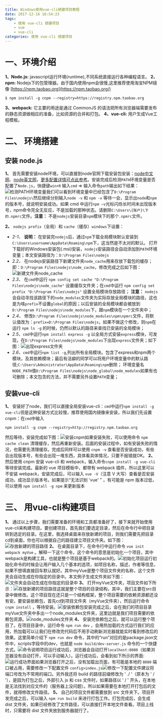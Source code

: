 ```yaml
---
title: Windows使用vue-cli搭建项目教程
date: 2017-12-16 16:54:23
tags: 
    - 使用 vue-cli 搭建项目
    - vue
    - vue-cli
categories: 使用 vue-cli 搭建项目
---
```


# 一、环境介绍
**1、Node.js:** javascript运行环境(runtime),不同系统直接运行各种编程语言。
**2、npm:** Nodejs下的包管理器。由于国内使用npm会很慢,这里推荐使用淘宝NPM镜像 [https://npm.taobao.org](https://npm.taobao.org/)
```
$ npm install -g cnpm --registry=https://registry.npm.taobao.org
```
**3、webpack:** 它主要的用途是通过 CommonJS 的语法把所有浏览器端需要发布的静态资源做相应的准备，比如资源的合并和打包。
**4、vue-cli:** 用户生成Vue工程模板。

# 二、 环境搭建
## 安装 node.js
**1、** 首先需要安装node环境，可以直接到node官网下载安装包安装：[node中文网](http://nodejs.cn/)、[node英文网](https://nodejs.org/en/)，[更多配置详情可点此参考](http://www.runoob.com/nodejs/nodejs-install-setup.html)。安装完成后检测`PATH`环境变量是否配置了`Node.js`，快捷键`win+R` 输入`cmd` => 输入命令`path`输出如下结果：![检测PATH环境变量](01.png)我们可以看到环境变量中已经包含了`D:\Program Files\nodejs\`然后继续分别输入`node -v` 和 `npm -v` 等待一会，显示出`node`和`npm`的版本号，就说明安装成功。如果 cmd 中运行`npm –v`光标闪烁长时间未出现版本号，npm命令完全无反应，不是加载的那种状态。请删除`C:\Users\{账户}\下的.npmrc`文件。**注意：** 不是`nodejs`安装目录`npm`模块下的那个`.npmrc`文件。

**2、** `nodejs prefix`（全局）和 `cache`（缓存）`windows`下设置：
- *2-1、* **说明：** 在安装完`nodejs`后，通过`npm`下载全局模块默认安装到`C:\Users\username\AppData\Roaming\npm`下，这当然是不太对的默认。
打开下载好的Windows安装包(.msi)安装，`nodejs`安装路径会自动添加到`PATH`环境变量；本文安装路径为：`D:\Program Files\nodejs`
- *2.2、* 在nodejs安装路径下新建文件夹`node_cache`用来存放下载包的缓存；即：`D:\Program Files\nodejs\node_cache`，修改完成之后如下图：![新建文件夹node_cache](02.png)
- *2.3、* 在`cmd`中运行 `npm config set cache "D:\Program Files\nodejs\node_cache"` 设置缓存文件夹；在`cmd`中运行 `npm config set prefix "D:\Program Files\nodejs"` 设置全局模块存放路径；
**注意：** `nodejs`会自动寻找该路径下的`node_modules`文件夹为实际存放全局模块的路径，这也是为啥`prefix`不设置`global`的原因；以后安装的全局模块都会被放到`D:\Program Files\nodejs\node_modules`下，跟`npm`模块在一个文件夹中；
- *2.4、* 修改`D:\Program Files\nodejs\node_modules\npm\npmrc`文件，将默认值改为：`prefix=D:\Program Files\nodejs`，如果不做这个修改，则`npm`在运行 `npm ls -g` 的时候，仍然以默认的路径来查找已安装的全局模块；
- *2.5、*`cmd`中运行`npm install express -g` 以全局方式安装`express`模块，可发现，在`D:\Program Files\nodejs\node_modules`下出现`express`文件夹；如下图：![出现express文件夹](03.png)
- *2.6、*`cmd`中运行`npm list -g`,列出所有全局模块。包含了express和npm两个模块，及其依赖模块；最后有洁癖的同学可以将用户环境变量中的默认路径;`C:\Users\Administrator\AppData\Roaming\npm`删除；
环境变量名`NODE_PATH`值`D:\Program Files\nodejs\node_global\node_modules`如果有也可删除；本文包含的方法，并不需要另外设置`PATH`变量；

## 安装vue-cli
**1、** 安装好了node，我们可以直接全局安装vue-cli：`cmd`中运行`npm install -g vue-cli`但是这种安装方式比较慢，推荐使用国内镜像来安装，所以我们先设置cnpm：在`cmd`中输入
```
npm install -g cnpm --registry=http://registry.npm.taobao.org
```
然后等待，安装完成如下图：![安装cnpm](04.png)如果安装失败，可以使用命令 `npm cache clean` 清理缓存，然后再重新安装。后面的安装过程中，如有安装失败的情况，也需要先清理缓存。完成后同样可以使用 `cnpm -v` 查看是否安装成功，有些会出现版本号，有些会出现一堆东西，具体看具体情况，只要不报错就OK。
**2、** 然后使用 cnpm 安装 vue-cli 和 webpack，输入命令`cnpm install -g vue-cli`等待安装完成。最新的 vue 项目模板中，都带有 webpack 插件，所以这里可以不安装 webpack，安装完成后，可以输入 `vue -V`（注意 V 大写）查看是否安装成功，成功显示版本号。如果提示“无法识别 'vue' ” ，有可能是 npm 版本过低，可以使用 `npm install -g npm` 来更新版本

# 三、 用vue-cli构建项目
**1、** 通过以上步骤，我们需要准备的环境和工具都准备好了，接下来就开始使用vue-cli来构建项目。要创建项目，首先我们要选定目录，然后在命令行中把目录转到选定的目录。在这里，我选择桌面来存放新建的项目，则我们需要先把目录cd到桌面，你也可以根据自己的路径建立项目文件夹。如下图：![存放新建的项目路径](05.png)
**2、** 在桌面目录下，在命令行中运行命令 `vue init webpack myVue` 。解释一下这个命令，这个命令的意思是初始化一个项目，其中webpack是构建工具，也就是整个项目是基于webpack的。![初始化项目](06.png)运行初始化命令的时候会让用户输入几个基本的选项，如项目名称，描述，作者等信息，如果不想填直接回车默认就好。其中myVue是整个项目文件夹的名称，这个文件夹会自动生成在你指定的目录中。本文例子生成文件夹如下图：![文件夹会自动生成在你指定的目录中](07.png)
**3、** 打开myVue文件夹，项目文件如下所示：![存放新建的项目路径](08.png)这就是整个项目的目录结构，其中，我们主要在src目录中做修改。这个项目现在还只是一个结构框架，整个项目需要的依赖资源都还没有安。要安装依赖包，首先cd到项目文件夹（myVue文件夹），然后运行命令 `cnpm install` ，等待安装。![安装依赖包](09.png)安装完成之后，会在我们的项目目录myVue文件夹中多出一个node_modules文件夹，这里边就是我们项目需要的依赖包资源。![node_modules文件夹](10.png)
**4、** 安装完依赖包之后，就可以运行整个项目了。在项目目录中，运行命令 `npm run dev` ，会用热加载的方式运行我们的应用，热加载可以让我们在修改完代码后不用手动刷新浏览器就能实时看到修改后的效果。这里简单介绍下 `npm run dev` 命令，其中的“run”对应的是package.json文件中，scripts字段中的dev，也就是 `node build/dev-server.js` 命令的一个快捷方式。![命令说明](11.png)项目运行成功后，浏览器会自动打开`localhost:8080`（如果浏览器没有自动打开，可以手动输入）。运行成功后，会看到如下所示的界面:![运行成功界面](12.png)如果浏览器打开之后，没有加载出页面，有可能是本地的 `8080` 端口被占用，需要修改一下配置文件 `config>index.js`![修改一下配置文件](13.png)建议将端口号改为不常用的端口。另外我还将 build 的路径前缀修改为 ' ./ '（原本为 ' / '），是因为打包之后，外部引入 js 和 css 文件时，如果路径以 ' / ' 开头，在本地是无法找到对应文件的（服务器上没问题）。所以如果需要在本地打开打包后的文件，就得修改文件路径。
**5、** 自己的项目文件都需要放到 src 文件夹下。项目开发完成之后，可以输入 `npm run build` 来进行打包工作。打包完成后，会生成 dist 文件夹，如果已经修改了文件路径，可以直接打开本地文件查看。项目上线时，只需要将 dist 文件夹放到服务器就行了。

